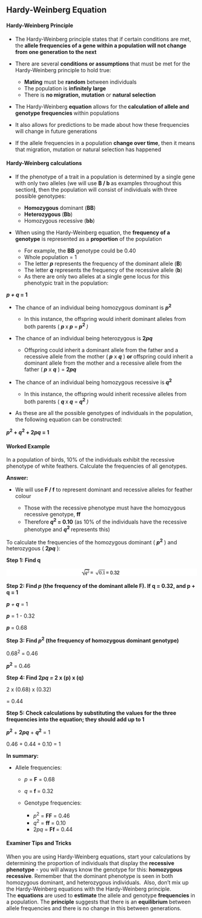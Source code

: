 Hardy-Weinberg Equation
-----------------------

#### Hardy-Weinberg Principle

* The Hardy-Weinberg principle states that if certain conditions are met, the<b> allele frequencies of a gene within a population will not change from one generation to the next</b>
* There are several <b>conditions or assumptions </b>that must be met for the Hardy-Weinberg principle to hold true:

  + <b>Mating</b> must be <b>random</b> between individuals
  + The population is <b>infinitely large</b>
  + There is <b>no migration, mutation</b> or <b>natural selection</b>
* The Hardy-Weinberg <b>equation</b> allows for the<b> calculation of allele and genotype frequencies </b>within populations
* It also allows for predictions to be made about how these frequencies will change in future generations
* If the allele frequencies in a population <b>change over time</b>, then it means that migration, mutation or natural selection has happened

#### Hardy-Weinberg calculations

* If the phenotype of a trait in a population is determined by a single gene with only two alleles (we will use <b>B / b </b>as examples throughout this section<b>)</b>, then the population will consist of individuals with three possible genotypes:

  + <b>Homozygous</b> dominant (<b>BB</b>)
  + <b>Heterozygous</b><b> </b>(<b>Bb</b>)
  + Homozygous recessive (<b>bb</b>)
* When using the Hardy-Weinberg equation, the <b>frequency of a genotype</b> is represented as a <b>proportion</b> of the population

  + For example, the <b>BB</b> genotype could be 0.40
  + Whole population = 1
  + The letter <i><b>p</b></i> represents the frequency of the dominant allele (<b>B</b>)
  + The letter <i><b>q</b></i> represents the frequency of the recessive allele (<b>b</b>)
  + As there are only two alleles at a single gene locus for this phenotypic trait in the population:

<i><b>p + q</b></i><b> = 1</b>

* The chance of an individual being homozygous dominant is <i><b>p</b></i><sup><b>2</b></sup>

  + In this instance, the offspring would inherit dominant alleles from both parents ( <i><b>p </b></i>x<i><b> p </b></i>=<i><b> p</b></i><sup><b>2</b></sup><i><b> </b></i><i>)</i>
* The chance of an individual being heterozygous is <b>2</b><i><b>pq</b></i>

  + Offspring could inherit a dominant allele from the father and a recessive allele from the mother (<i><b> p</b></i> x <i><b>q</b></i> ) <b>or </b>offspring could inherit a dominant allele from the mother and a recessive allele from the father (<i><b> p</b></i> x <i><b>q</b></i> ) = <b>2</b><i><b>pq</b></i>
* The chance of an individual being homozygous recessive is<b> </b><i><b>q</b></i><sup><b>2</b></sup>

  + In this instance, the offspring would inherit recessive alleles from both parents ( <i><b>q </b></i>x<i><b> q</b></i><i> </i>=<i><b> q</b></i><sup><b>2</b></sup><i><b> </b></i><i>)</i>
* As these are all the possible genotypes of individuals in the population, the following equation can be constructed:

<i><b>p</b></i><sup><b>2</b></sup><b> + </b><i><b>q</b></i><sup><b>2</b></sup><b> + 2</b><i><b>pq</b></i><b> = 1</b>

#### Worked Example

In a population of birds, 10% of the individuals exhibit the recessive phenotype of white feathers. Calculate the frequencies of all genotypes.

<b>Answer:</b>

* We will use<b> F / f</b> to represent dominant and recessive alleles for feather colour

  + Those with the recessive phenotype must have the homozygous recessive genotype, <b>ff</b>
  + Therefore<i><b> q</b></i><sup><b>2</b></sup><b> = 0.10</b> (as 10% of the individuals have the recessive phenotype and <i><b>q</b></i><sup><b>2</b></sup><i><b> </b></i>represents this)

To calculate the frequencies of the homozygous dominant ( <i><b>p</b></i><sup><b>2</b></sup> ) and heterozygous ( <b>2</b><i><b>pq</b></i> ):

<b>Step 1: Find q</b>

![Natural Selection Hardy-Weinberg Principle Worked Example equation](5.-Natural-Selection-Hardy-Weinberg-Principle-Worked-Example-equation.png)

<b>Step 2: Find </b><i><b>p </b></i><b>(the frequency of the dominant allele F). If q = 0.32, and p + q = 1</b>

<i><b>p</b></i><i> +</i><i><b> q</b></i> = 1

<i><b>p</b></i> = 1 - 0.32

<i><b>p</b></i><b> </b>= 0.68

<b>Step 3: Find</b><i><b> p</b></i><sup><b>2</b></sup><b> (the frequency of homozygous dominant genotype)</b>

0.68<sup>2 </sup>= 0.46

<i><b>p</b></i><sup><b>2</b></sup> = 0.46

<b>Step 4: Find 2</b><i><b>pq = </b></i><b>2 x (p) x (q)</b>

2 x (0.68) x (0.32)

= 0.44

<b>Step 5: Check calculations by substituting the values for the three frequencies into the equation; they should add up to 1</b>

<i><b>p</b></i><sup><b>2</b></sup> + <b>2</b><i><b>pq</b></i> + <i><b>q</b></i><sup><b>2</b></sup> = 1

0.46 + 0.44 + 0.10 = 1

<b>In summary:</b>

* Allele frequencies:

  + <i>p </i>= <b>F</b> = 0.68
  + <i>q</i> =<b> f </b>= 0.32
  + Genotype frequencies:

    - <i>p</i><sup>2</sup> = <b>FF</b> = 0.46
    - <i>q</i><sup>2</sup> = <b>ff </b>= 0.10
    - 2<i>pq</i> = <b>Ff </b>= 0.44

#### Examiner Tips and Tricks

When you are using Hardy-Weinberg equations, start your calculations by determining the proportion of individuals that display the <b>recessive phenotype</b> - you will always know the genotype for this: <b>homozygous recessive</b>. Remember that the dominant phenotype is seen in both homozygous dominant, and heterozygous individuals.  Also, don’t mix up the Hardy-Weinberg equations with the Hardy-Weinberg principle. The <b>equations</b> are used to <b>estimate</b> the allele and genotype <b>frequencies</b> in a population. The <b>principle</b> suggests that there is an <b>equilibrium</b> between allele frequencies and there is no change in this between generations.